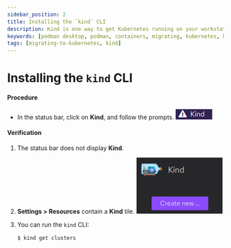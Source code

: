 ```yaml
---
sidebar_position: 2
title: Installing the `kind` CLI
description: Kind is one way to get Kubernetes running on your workstation.
keywords: [podman desktop, podman, containers, migrating, kubernetes, kind]
tags: [migrating-to-kubernetes, kind]
---
```


# Installing the `kind` CLI

#### Procedure

- In the status bar, click on **Kind**, and follow the prompts.
  ![Kind in the status bar](img/kind-status-bar.png)

#### Verification

1. The status bar does not display **Kind**.
1. **<icon icon="fa-solid fa-cog" size="lg" /> Settings > Resources** contain a **Kind** tile.
   ![Kind resource tile](img/kind-resource.png)
1. You can run the `kind` CLI:

   ```shell-session
   $ kind get clusters
   ```
